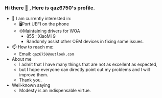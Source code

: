 ### Hi there 👋 , Here is qaz6750's profile.

* 🔭 I am currently interested in:
  * 🖥️Port UEFI on the phone
  * ⚙️Maintaining drivers for WOA
    * 855 : XiaoMi 9
    * Randomly assist other OEM devices in fixing some issues.
* 📫 How to reach me: 
  * Email: `qaz6750@outlook.com`
* About me
  *  I admit that I have many things that are not as excellent as expected,
  *  but I hope everyone can directly point out my problems and I will improve them.
  *  Thank you.
* Well-known saying
  * Modesty is an indispensable virtue.  
